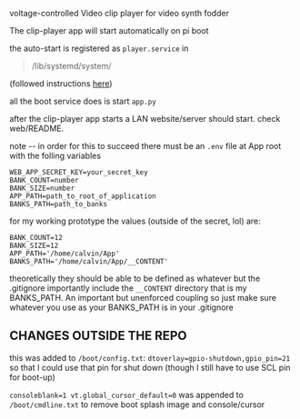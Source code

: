 voltage-controlled Video clip player for video synth fodder

The clip-player app will start automatically on pi boot

the auto-start is registered as `player.service` in
> /lib/systemd/system/

(followed instructions [here](https://www.makeuseof.com/what-is-systemd-launch-programs-raspberry-pi/))

all the boot service does is start `app.py`

after the clip-player app starts a LAN website/server should start. check web/README.


note -- in order for this to succeed there must be an `.env` file at App root with the folling variables
```
WEB_APP_SECRET_KEY=your_secret_key
BANK_COUNT=number
BANK_SIZE=number
APP_PATH=path_to_root_of_application
BANKS_PATH=path_to_banks
```


for my working prototype the values (outside of the secret, lol) are:
```
BANK_COUNT=12
BANK_SIZE=12
APP_PATH='/home/calvin/App'
BANKS_PATH='/home/calvin/App/__CONTENT'
```


theoretically they should be able to be defined as whatever but the .gitignore importantly include the `__CONTENT` directory that is my BANKS_PATH. An important but unenforced coupling so just make sure whatever you use as your BANKS_PATH is in your .gitignore


## CHANGES OUTSIDE THE REPO
this was added to `/boot/config.txt`:
`dtoverlay=gpio-shutdown,gpio_pin=21`
so that I could use that pin for shut down (though I still have to use SCL pin for boot-up)


`consoleblank=1 vt.global_cursor_default=0` was appended to `/boot/cmdline.txt` to remove boot splash image and console/cursor

